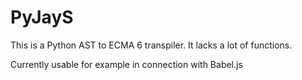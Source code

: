 PyJayS
======

This is a Python AST to ECMA 6 transpiler. 
It lacks a lot of functions. 

Currently usable for example in connection with Babel.js

